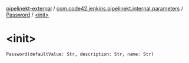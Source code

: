 [pipelinekt-external](../../index.md) / [com.code42.jenkins.pipelinekt.internal.parameters](../index.md) / [Password](index.md) / [&lt;init&gt;](./-init-.md)

# &lt;init&gt;

`Password(defaultValue: Str, description: Str, name: Str)`